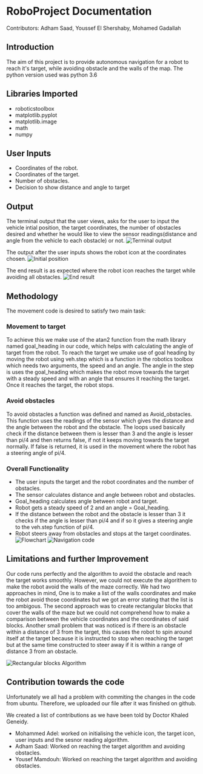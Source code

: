# RoboProject Documentation
Contributors: Adham Saad, Youssef El Shershaby, Mohamed Gadallah
## Introduction
The aim of this project is to provide autonomous navigation for a robot to reach it's target, while avoiding obstacle and the walls of the map. The python version used was python 3.6

## Libraries Imported
- roboticstoolbox
- matplotlib.pyplot
- matplotlib.image
- math
- numpy


## User Inputs
- Coordinates of the robot.
- Coordinates of the target.
- Number of obstacles.
- Decision to show distance and angle to target

## Output
The terminal output that the user views, asks for the user to input the vehicle intial position, the target coordinates, the number of obstacles desired and whether he would like to view the sensor readings(distance and angle from the vehicle to each obstacle) or not.
![Terminal output](Terminaloutput.png)

The output after the user inputs shows the robot icon at the coordinates chosen.
![Initial position](Start.png)

The end result is as expected where the robot icon reaches the target while avoiding all obstacles.
![End result](End.png)

## Methodology
The movement code is desired to satisfy two main task:
### Movement to target
To achieve this we make use of the atan2 function from the math library named goal_heading in our code, which helps with calculating the angle of target from the robot. To reach the target we umake use of goal heading by moving the robot using veh.step which is a function in the robotics toolbox which needs two arguments, the speed and an angle. The angle in the step is uses the goal_heading which makes the robot move towards the target with a steady speed and with an angle that ensures it reaching the target. Once it reaches the target, the robot stops. 
### Avoid obstacles
To avoid obstacles a function was defined and named as Avoid_obstacles. This function uses the readings of the sensor which gives the distance and the angle between the robot and the obstacle. The loops used basically check if the distance between them is lesser than 3 and the angle is lesser than pi/4 and then returns false, if not it keeps moving towards the target normally. If false is returned, it is used in the movement where the robot has a steering angle of pi/4.
### Overall Functionality
- The user inputs the target and the robot coordinates and the number of obstacles.
- The sensor calculates distance and angle between robot and obstacles.
- Goal_heading calculates angle between robot and target.
- Robot gets a steady speed of 2 and an angle = Goal_heading.
- If the distance between the robot and the obstacle is lesser than 3 it checks if the angle is lesser than pi/4 and if so it gives a steering angle to the veh.step function of pi/4.
- Robot steers away from obstacles and stops at the target coordinates.
![Flowchart](Flowchart.png)
![Navigation code](NavCode.png)



## Limitations and further Improvement
Our code runs perfectly and the algorithm to avoid the obstacle and reach the target works smoothly. However, we could not execute the algorithem to make the robot avoid the walls of the maze correctly. We had two approaches in mind, One is to make a list of the walls coordinates and make the robot avoid those coordinates but we got an error stating that the list is too ambigous. The second approach was to create rectangular blocks that cover the walls of the maze but we could not comprehend how to make a comparison between the vehicle coordinates and the coordinates of said blocks. Another small problem that was noticed is if there is an obstacle within a distance of 3 from the target, this causes the robot to spin around itself at the target because it is instructed to stop when reaching the target but at the same time constructed to steer away if it is within a range of distance 3 from an obstacle.

![Rectangular blocks Algorithm](Rectangles.png)

## Contribution towards the code
Unfortunately we all had a problem with commiting the changes in the code from ubuntu. Therefore, we uploaded our file after it was finished on github.

We created a list of contributions as we have been told by Doctor Khaled Geneidy.

- Mohammed Adel: worked on initialising the vehicle icon, the target icon, user inputs and the sesnor reading algorithm.
- Adham Saad: Worked on reaching the target algorithm and avoiding obstacles.
- Yousef Mamdouh: Worked on reaching the target algorithm and avoiding obstacles.



